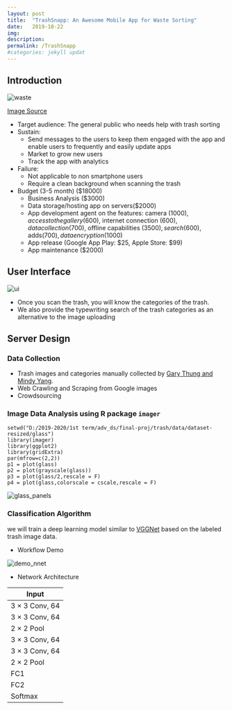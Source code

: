 ```yaml
---
layout: post
title:  "TrashSnapp: An Awesome Mobile App for Waste Sorting"
date:   2019-10-22
img:
description:
permalink: /TrashSnapp
#categories: jekyll updat
---
```

## Introduction
![waste](https://advds71x.github.io/DataSprint/img/waste-sorting.jpg)

[Image Source](https://www.vectorstock.com/royalty-free-vector/waste-sorting-recycling-flat-banners-set-vector-9586056)

* Target audience:
The general public who needs help with trash sorting
* Sustain:
  - Send messages to the users to keep them engaged with the app and enable users to frequently and easily update apps
  - Market to grow new users
  - Track the app with analytics
* Failure:
  - Not applicable to non smartphone users
  - Require a clean background when scanning the trash
* Budget (3-5 month) ($18000)
  - Business Analysis ($3000)
  - Data storage/hosting app on servers($2000)
  - App development agent on the features: camera ($1000), access to the gallery($600), internet connection ($600), data collection ($700), offline capabilities ($3500), search ($600), adds($700), data encryption ($1000)
  - App release (Google App Play: $25, Apple Store: $99)
  - App maintenance ($2000)



## User Interface
![ui](https://advds71x.github.io/DataSprint/img/TrashSnapp.PNG)

* Once you scan the trash, you will know the categories of the trash.
* We also provide the typewriting search of the trash categories as an alternative to the image uploading


## Server Design
### Data Collection
  - Trash images and categories manually collected by [Gary Thung and Mindy Yang](https://github.com/garythung/trashnet).
  - Web Crawling and Scraping from Google images
  - Crowdsourcing


### Image Data Analysis using R package `imager`
```
setwd("D:/2019-2020/1st term/adv_ds/final-proj/trash/data/dataset-resized/glass")
library(imager)
library(ggplot2)
library(gridExtra)
par(mfrow=c(2,2))
p1 = plot(glass)
p2 = plot(grayscale(glass))
p3 = plot(glass/2,rescale = F)
p4 = plot(glass,colorscale = cscale,rescale = F)
```
![glass_panels](https://advds71x.github.io/DataSprint/img/glass-panels.jpg)


### Classification Algorithm
we will train a deep learning model similar to [VGGNet](https://arxiv.org/pdf/1409.1556.pdf)
 based on the labeled trash image data.

 - Workflow Demo

![demo_nnet](https://advds71x.github.io/DataSprint/img/demo_nnet.png)

- Network Architecture

| Input     |
| ----------- |
| 3 &times; 3 Conv, 64  |
| 3 &times; 3 Conv, 64  |
| 2 &times; 2 Pool  |
| 3 &times; 3 Conv, 64  |
| 3 &times; 3 Conv, 64  |
| 2 &times; 2 Pool  |
| FC1  |
| FC2  |
| Softmax  |

<!-- ![demo_nnet](https://advds71x.github.io/DataSprint/img/arch.PNG) -->
